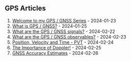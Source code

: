 ## GPS Articles

1. [Welcome to my GPS / GNSS Series](0-welcome/README.md) - 2024-01-23
1. [What is GPS / GNSS?](1-basics/README.md) - 2024-01-25
1. [What are the GPS / GNSS signals?](2-signal/README.md) - 2024-02-22
1. [What are the GPS / GNSS observables?](3-observables/README.md) - 2024-02-23
1. [Position, Velocity and Time - PVT](4-pvt/README.md) - 2024-02-24
1. [The Importance of Doppler!](5-doppler/README.md) - 2024-02-25
1. [GNSS Accuracy Estimates](6-estimates/README.md) - 2024-02-26
